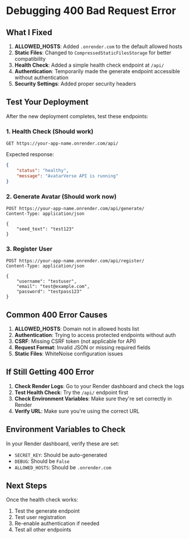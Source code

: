 # Debugging 400 Bad Request Error

## What I Fixed

1. **ALLOWED_HOSTS**: Added `.onrender.com` to the default allowed hosts
2. **Static Files**: Changed to `CompressedStaticFilesStorage` for better compatibility
3. **Health Check**: Added a simple health check endpoint at `/api/`
4. **Authentication**: Temporarily made the generate endpoint accessible without authentication
5. **Security Settings**: Added proper security headers

## Test Your Deployment

After the new deployment completes, test these endpoints:

### 1. Health Check (Should work)
```
GET https://your-app-name.onrender.com/api/
```
Expected response:
```json
{
    "status": "healthy",
    "message": "AvatarVerse API is running"
}
```

### 2. Generate Avatar (Should work now)
```
POST https://your-app-name.onrender.com/api/generate/
Content-Type: application/json

{
    "seed_text": "test123"
}
```

### 3. Register User
```
POST https://your-app-name.onrender.com/api/register/
Content-Type: application/json

{
    "username": "testuser",
    "email": "test@example.com",
    "password": "testpass123"
}
```

## Common 400 Error Causes

1. **ALLOWED_HOSTS**: Domain not in allowed hosts list
2. **Authentication**: Trying to access protected endpoints without auth
3. **CSRF**: Missing CSRF token (not applicable for API)
4. **Request Format**: Invalid JSON or missing required fields
5. **Static Files**: WhiteNoise configuration issues

## If Still Getting 400 Error

1. **Check Render Logs**: Go to your Render dashboard and check the logs
2. **Test Health Check**: Try the `/api/` endpoint first
3. **Check Environment Variables**: Make sure they're set correctly in Render
4. **Verify URL**: Make sure you're using the correct URL

## Environment Variables to Check

In your Render dashboard, verify these are set:
- `SECRET_KEY`: Should be auto-generated
- `DEBUG`: Should be `False`
- `ALLOWED_HOSTS`: Should be `.onrender.com`

## Next Steps

Once the health check works:
1. Test the generate endpoint
2. Test user registration
3. Re-enable authentication if needed
4. Test all other endpoints 
